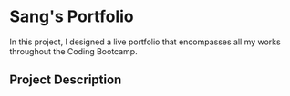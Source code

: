 # Sang's Portfolio
In this project, I designed a live portfolio that encompasses all my works throughout the Coding Bootcamp.

## Project Description
